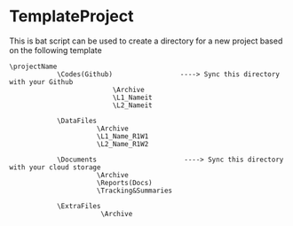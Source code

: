 # TemplateProject
This is bat script can be used to create a directory for a new project based on the following template



	\projectName
				\Codes(Github)                 ----> Sync this directory with your Github
							  \Archive
							  \L1_Nameit
							  \L2_Nameit
							  
				\DataFiles
						  \Archive
						  \L1_Name_R1W1
						  \L2_Name_R1W2
						  
				\Documents						----> Sync this directory with your cloud storage
						  \Archive
						  \Reports(Docs)
						  \Tracking&Summaries
						  
				\ExtraFiles
						   \Archive
						   
